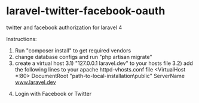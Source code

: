 laravel-twitter-facebook-oauth
==============================

twitter and facebook authorization for laravel 4

Instructions:

1) Run "composer install" to get required vendors
2) change database configs and run "php artisan migrate"
3) create a virtual host
3.1) "127.0.0.1 laravel.dev" to your hosts file
3.2) add the following lines to your apache httpd-vhosts.conf file 
<VirtualHost *:80>
    DocumentRoot "path-to-local-installation\public"
    ServerName www.laravel.dev
</VirtualHost>

4) Login with Facebook or Twitter
